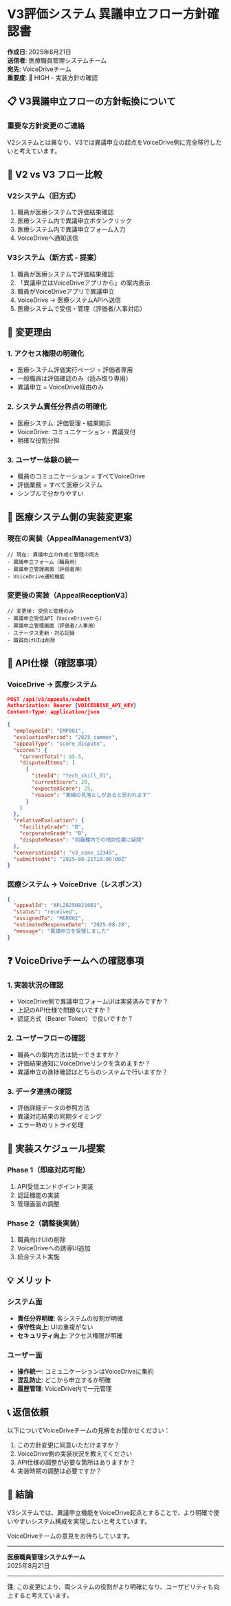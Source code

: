 # V3評価システム 異議申立フロー方針確認書

**作成日**: 2025年8月21日  
**送信者**: 医療職員管理システムチーム  
**宛先**: VoiceDriveチーム  
**重要度**: 🔴 HIGH - 実装方針の確認

## 📋 V3異議申立フローの方針転換について

### 重要な方針変更のご連絡

V2システムとは異なり、V3では異議申立の起点をVoiceDrive側に完全移行したいと考えています。

## 🔄 V2 vs V3 フロー比較

### V2システム（旧方式）
1. 職員が医療システムで評価結果確認
2. 医療システム内で異議申立ボタンクリック
3. 医療システム内で異議申立フォーム入力
4. VoiceDriveへ通知送信

### V3システム（新方式 - 提案）
1. 職員が医療システムで評価結果確認
2. 「異議申立はVoiceDriveアプリから」の案内表示
3. 職員がVoiceDriveアプリで異議申立
4. VoiceDrive → 医療システムAPIへ送信
5. 医療システムで受信・管理（評価者/人事対応）

## 🎯 変更理由

### 1. アクセス権限の明確化
- 医療システム評価実行ページ = 評価者専用
- 一般職員は評価確認のみ（読み取り専用）
- 異議申立 = VoiceDrive経由のみ

### 2. システム責任分界点の明確化
- 医療システム: 評価管理・結果開示
- VoiceDrive: コミュニケーション・異議受付
- 明確な役割分担

### 3. ユーザー体験の統一
- 職員のコミュニケーション = すべてVoiceDrive
- 評価業務 = すべて医療システム
- シンプルで分かりやすい

## 📝 医療システム側の実装変更案

### 現在の実装（AppealManagementV3）
```
// 現在: 異議申立の作成と管理の両方
- 異議申立フォーム（職員用）
- 異議申立管理画面（評価者用）
- VoiceDrive通知機能
```

### 変更後の実装（AppealReceptionV3）
```
// 変更後: 受信と管理のみ
- 異議申立受信API（VoiceDriveから）
- 異議申立管理画面（評価者/人事用）
- ステータス更新・対応記録
- 職員向けUIは削除
```

## 🔌 API仕様（確認事項）

### VoiceDrive → 医療システム

```json
POST /api/v3/appeals/submit
Authorization: Bearer {VOICEDRIVE_API_KEY}
Content-Type: application/json

{
  "employeeId": "EMP001",
  "evaluationPeriod": "2025_summer",
  "appealType": "score_dispute",
  "scores": {
    "currentTotal": 85.5,
    "disputedItems": [
      {
        "itemId": "tech_skill_01",
        "currentScore": 20,
        "expectedScore": 25,
        "reason": "実績の見落としがあると思われます"
      }
    ]
  },
  "relativeEvaluation": {
    "facilityGrade": "B",
    "corporateGrade": "B",
    "disputeReason": "同職種内での相対位置に疑問"
  },
  "conversationId": "v3_conv_12345",
  "submittedAt": "2025-08-21T10:00:00Z"
}
```

### 医療システム → VoiceDrive（レスポンス）

```json
{
  "appealId": "APL20250821001",
  "status": "received",
  "assignedTo": "MGR002",
  "estimatedResponseDate": "2025-08-28",
  "message": "異議申立を受理しました"
}
```

## ❓ VoiceDriveチームへの確認事項

### 1. 実装状況の確認
- VoiceDrive側で異議申立フォームUIは実装済みですか？
- 上記のAPI仕様で問題ないですか？
- 認証方式（Bearer Token）で良いですか？

### 2. ユーザーフローの確認
- 職員への案内方法は統一できますか？
- 評価結果通知にVoiceDriveリンクを含めますか？
- 異議申立の進捗確認はどちらのシステムで行いますか？

### 3. データ連携の確認
- 評価詳細データの参照方法
- 異議対応結果の同期タイミング
- エラー時のリトライ処理

## 🚀 実装スケジュール提案

### Phase 1（即座対応可能）
1. API受信エンドポイント実装
2. 認証機能の実装
3. 管理画面の調整

### Phase 2（調整後実装）
1. 職員向けUIの削除
2. VoiceDriveへの誘導UI追加
3. 統合テスト実施

## 💡 メリット

### システム面
- **責任分界明確**: 各システムの役割が明確
- **保守性向上**: UIの重複がない
- **セキュリティ向上**: アクセス権限が明確

### ユーザー面
- **操作統一**: コミュニケーションはVoiceDriveに集約
- **混乱防止**: どこから申立するか明確
- **履歴管理**: VoiceDrive内で一元管理

## 📞 返信依頼

以下についてVoiceDriveチームの見解をお聞かせください：

1. この方針変更に同意いただけますか？
2. VoiceDrive側の実装状況を教えてください
3. API仕様の調整が必要な箇所はありますか？
4. 実装時期の調整は必要ですか？

## 🎯 結論

V3システムでは、異議申立機能をVoiceDrive起点とすることで、より明確で使いやすいシステム構成を実現したいと考えています。

VoiceDriveチームの意見をお待ちしています。

---

**医療職員管理システムチーム**  
2025年8月21日

---

**注**: この変更により、両システムの役割がより明確になり、ユーザビリティも向上すると考えています。